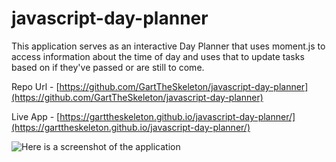 # javascript-day-planner

This application serves as an interactive Day Planner that uses moment.js to access information about the time of day and uses that to update tasks based on if they've passed or are still to come.

Repo Url - [https://github.com/GartTheSkeleton/javascript-day-planner](https://github.com/GartTheSkeleton/javascript-day-planner)

Live App - [https://garttheskeleton.github.io/javascript-day-planner/](https://garttheskeleton.github.io/javascript-day-planner/)

![Here is a screenshot of the application](https://cdn.discordapp.com/attachments/685600806409470146/954035863510208602/unknown.png)
